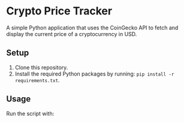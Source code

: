 # Crypto Price Tracker

A simple Python application that uses the CoinGecko API to fetch and display the current price of a cryptocurrency in USD.

## Setup

1. Clone this repository.
2. Install the required Python packages by running: `pip install -r requirements.txt`.

## Usage

Run the script with:

